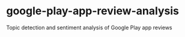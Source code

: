 # google-play-app-review-analysis
Topic detection and sentiment analysis of Google Play app reviews
